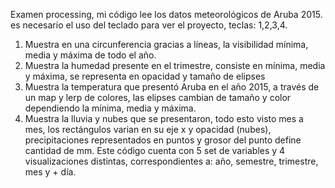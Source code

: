 Examen processing, mi código lee los datos meteorológicos de Aruba 2015.
 es necesario el uso del teclado para ver el proyecto, teclas: 1,2,3,4.

 1. Muestra en una circunferencia gracias a líneas, la visibilidad mínima, media y máxima de todo el año. 
 2. Muestra la humedad presente en el trimestre, consiste en mínima, media y máxima, se representa en opacidad y tamaño de elipses
 3. Muestra la temperatura que presentó Aruba en el año 2015, a través de un map y lerp de colores, las elipses cambian de tamaño y color dependiendo la mínima, media y máxima.
 4. Muestra la lluvia y nubes que se presentaron, todo esto visto mes a mes, los rectángulos varian en su eje x y opacidad (nubes), precipitaciones representados en puntos y grosor del punto define cantidad de mm.
     Este código cuenta con 5 set de variables y 4 visualizaciones distintas, correspondientes a: año, semestre, trimestre, mes y + día. 